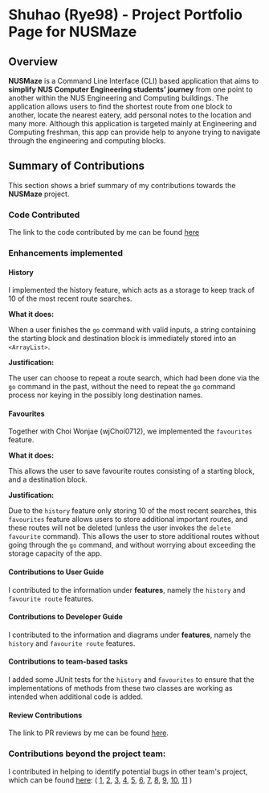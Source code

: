 # Shuhao (Rye98) - Project Portfolio Page for NUSMaze

## Overview
**NUSMaze** is a Command Line Interface (CLI) based application that aims to **simplify NUS Computer Engineering students’ journey** from one point to another within the NUS Engineering and Computing buildings.
The application allows users to find the shortest route from one block to another, locate the nearest eatery, add personal notes to the location and many more.
Although this application is targeted mainly at Engineering and Computing freshman, this app can provide help to anyone trying to navigate through the engineering and computing blocks.

## Summary of Contributions
This section shows a brief summary of my contributions towards the **NUSMaze** project.

### Code Contributed
The link to the code contributed by me can be found 
[here](https://nus-cs2113-ay2021s2.github.io/tp-dashboard/#breakdown=true&search=rye98)

### Enhancements implemented

#### History
I implemented the history feature, which acts as a storage to keep track of 10 of the most recent route searches.

**What it does:**

When a user finishes the  `go` command with valid inputs, a string containing the starting block and destination block is immediately stored into an `<ArrayList>`.

**Justification:**

The user can choose to repeat a route search, which had been done via the `go` command in the past, without the need to repeat the `go` command process nor keying in the possibly long destination names.

#### Favourites

Together with Choi Wonjae (wjChoi0712), we implemented the `favourites` feature.

**What it does:**

This allows the user to save favourite routes consisting of a starting block, and a destination block.

**Justification:**

Due to the `history` feature only storing 10 of the most recent searches, this `favourites` feature allows users to store additional important routes, and these routes will not be deleted (unless the user invokes the `delete favourite` command). This allows the user to store additional routes without going through the `go` command, and without worrying about exceeding the storage capacity of the app.

#### Contributions to User Guide

I contributed to the information under **features**, namely the `history` and `favourite route` features.

#### Contributions to Developer Guide

I contributed to the information and diagrams under **features**, namely the `history` and `favourite route` features.

#### Contributions to team-based tasks

I added some JUnit tests for the `history` and `favourites` to ensure that the implementations of methods from these two classes are working as intended when additional code is added.

#### Review Contributions

The link to PR reviews by me can be found [here](https://github.com/AY2021S2-CS2113T-T09-2/tp/pulls?q=is%3Apr+is%3Aclosed+reviewed-by%3ARye98+).

### Contributions beyond the project team:

I contributed in helping to identify potential bugs in other team's project, which can be found [here](https://github.com/AY2021S2-CS2113-F10-2/tp): (
[1](https://github.com/AY2021S2-CS2113-F10-2/tp/issues/128), 
[2](https://github.com/AY2021S2-CS2113-F10-2/tp/issues/127), 
[3](https://github.com/AY2021S2-CS2113-F10-2/tp/issues/126), 
[4](https://github.com/AY2021S2-CS2113-F10-2/tp/issues/125), 
[5](https://github.com/AY2021S2-CS2113-F10-2/tp/issues/124), 
[6](https://github.com/AY2021S2-CS2113-F10-2/tp/issues/123), 
[7](https://github.com/AY2021S2-CS2113-F10-2/tp/issues/122), 
[8](https://github.com/AY2021S2-CS2113-F10-2/tp/issues/121), 
[9](https://github.com/AY2021S2-CS2113-F10-2/tp/issues/120), 
[10](https://github.com/AY2021S2-CS2113-F10-2/tp/issues/119), 
[11](https://github.com/AY2021S2-CS2113-F10-2/tp/issues/118)
)